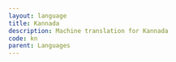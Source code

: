```yaml
---
layout: language
title: Kannada
description: Machine translation for Kannada
code: kn
parent: Languages
---
```

